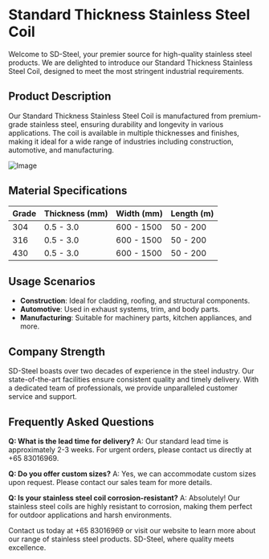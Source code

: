 # Standard Thickness Stainless Steel Coil

Welcome to SD-Steel, your premier source for high-quality stainless steel products. We are delighted to introduce our Standard Thickness Stainless Steel Coil, designed to meet the most stringent industrial requirements.

## Product Description

Our Standard Thickness Stainless Steel Coil is manufactured from premium-grade stainless steel, ensuring durability and longevity in various applications. The coil is available in multiple thicknesses and finishes, making it ideal for a wide range of industries including construction, automotive, and manufacturing.

![Image](https://github.com/user-attachments/assets/2567258e-e124-4816-932d-1809bd27ef0b)

## Material Specifications

| Grade | Thickness (mm) | Width (mm) | Length (m) |
|-------|----------------|------------|------------|
| 304   | 0.5 - 3.0      | 600 - 1500 | 50 - 200   |
| 316   | 0.5 - 3.0      | 600 - 1500 | 50 - 200   |
| 430   | 0.5 - 3.0      | 600 - 1500 | 50 - 200   |

## Usage Scenarios

- **Construction**: Ideal for cladding, roofing, and structural components.
- **Automotive**: Used in exhaust systems, trim, and body parts.
- **Manufacturing**: Suitable for machinery parts, kitchen appliances, and more.

## Company Strength

SD-Steel boasts over two decades of experience in the steel industry. Our state-of-the-art facilities ensure consistent quality and timely delivery. With a dedicated team of professionals, we provide unparalleled customer service and support.

## Frequently Asked Questions

**Q: What is the lead time for delivery?**
A: Our standard lead time is approximately 2-3 weeks. For urgent orders, please contact us directly at +65 83016969.

**Q: Do you offer custom sizes?**
A: Yes, we can accommodate custom sizes upon request. Please contact our sales team for more details.

**Q: Is your stainless steel coil corrosion-resistant?**
A: Absolutely! Our stainless steel coils are highly resistant to corrosion, making them perfect for outdoor applications and harsh environments.

Contact us today at +65 83016969 or visit our website to learn more about our range of stainless steel products. SD-Steel, where quality meets excellence.